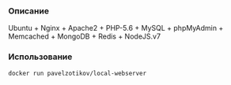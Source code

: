 ### Описание
Ubuntu + Nginx + Apache2 + PHP-5.6 + MySQL + phpMyAdmin + Memcached + MongoDB + Redis + NodeJS.v7

### Использование
```
docker run pavelzotikov/local-webserver
```
